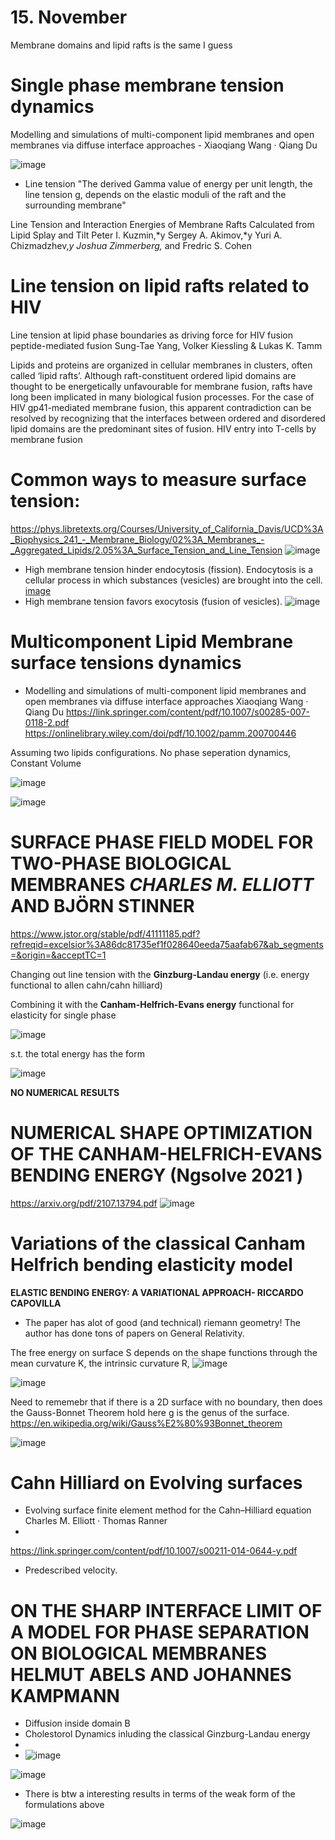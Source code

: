 # 15. November
 Membrane domains and lipid rafts is the same I guess

# Single phase membrane tension dynamics
Modelling and simulations of multi-component lipid
membranes and open membranes via diffuse interface
approaches - Xiaoqiang Wang · Qiang Du

![image](https://user-images.githubusercontent.com/43385748/201888168-883442e7-eeff-496a-9499-d23396a00a90.png)

- Line tension 
"The derived Gamma value of energy per unit length, the line tension g, depends on the elastic moduli of the raft and the surrounding membrane"

Line Tension and Interaction Energies of Membrane Rafts Calculated
from Lipid Splay and Tilt
Peter I. Kuzmin,*y Sergey A. Akimov,*y Yuri A. Chizmadzhev,*y Joshua Zimmerberg,* and Fredric S. Cohen 


# Line tension on lipid rafts related to HIV
Line tension at lipid phase boundaries as driving force for HIV fusion peptide-mediated fusion
Sung-Tae Yang, Volker Kiessling & Lukas K. Tamm

Lipids and proteins are organized in cellular membranes in clusters, often called ‘lipid rafts’. Although raft-constituent ordered lipid domains are thought to be energetically unfavourable for membrane fusion, rafts have long been implicated in many biological fusion processes. For the case of HIV gp41-mediated membrane fusion, this apparent contradiction can be resolved by recognizing that the interfaces between ordered and disordered lipid domains are the predominant sites of fusion. HIV entry into T-cells by membrane fusion

# Common ways to measure surface tension:
https://phys.libretexts.org/Courses/University_of_California_Davis/UCD%3A_Biophysics_241_-_Membrane_Biology/02%3A_Membranes_-_Aggregated_Lipids/2.05%3A_Surface_Tension_and_Line_Tension
![image](https://user-images.githubusercontent.com/43385748/201903583-02e3a111-0a7a-41a7-913d-bdae702ceb57.png)

- High membrane tension hinder endocytosis (fission).  Endocytosis is a cellular process in which substances (vesicles) are brought into the cell. 
[image](https://user-images.githubusercontent.com/43385748/201903791-7d6a0f7a-bb7d-4cbf-8acb-dea39d63752b.png)
 - High membrane tension favors exocytosis (fusion of vesicles). 
![image](https://user-images.githubusercontent.com/43385748/201904434-e16ebf2c-438c-4830-a626-1106b230c6f5.png)

# Multicomponent Lipid Membrane surface tensions dynamics 
 - Modelling and simulations of multi-component lipid
membranes and open membranes via diffuse interface
approaches Xiaoqiang Wang · Qiang Du
https://link.springer.com/content/pdf/10.1007/s00285-007-0118-2.pdf
https://onlinelibrary.wiley.com/doi/pdf/10.1002/pamm.200700446

Assuming two lipids configurations. No phase seperation dynamics, Constant Volume

![image](https://user-images.githubusercontent.com/43385748/201911486-d60ab4af-8d51-482b-b6c7-639722c1c9f3.png)

![image](https://user-images.githubusercontent.com/43385748/201911434-26078266-5c9b-49ee-9250-13fe4822bf80.png)

  
 # SURFACE PHASE FIELD MODEL FOR TWO-PHASE BIOLOGICAL MEMBRANES *CHARLES M. ELLIOTT* AND BJÖRN STINNER

https://www.jstor.org/stable/pdf/41111185.pdf?refreqid=excelsior%3A86dc81735ef1f028640eeda75aafab67&ab_segments=&origin=&acceptTC=1


Changing out line tension with the **Ginzburg-Landau energy** (i.e. energy functional to allen cahn/cahn hilliard)

Combining it with the  **Canham-Helfrich-Evans energy** functional for elasticity for single phase

![image](https://user-images.githubusercontent.com/43385748/201918890-147828f7-a162-4842-a6b3-f684c1804775.png)

s.t. the total energy has the form

![image](https://user-images.githubusercontent.com/43385748/201919039-b73cefeb-af31-4dbd-89a6-c4a8c5cf681e.png)

**NO NUMERICAL RESULTS**


# NUMERICAL SHAPE OPTIMIZATION OF THE CANHAM-HELFRICH-EVANS BENDING ENERGY (Ngsolve 2021 )

https://arxiv.org/pdf/2107.13794.pdf
![image](https://user-images.githubusercontent.com/43385748/201913830-cc5c5ccd-df9e-4b64-ab21-8e3918893888.png)



# Variations of the classical Canham Helfrich bending elasticity model
 **ELASTIC BENDING ENERGY: A VARIATIONAL APPROACH- RICCARDO CAPOVILLA**
 -  The paper has alot of good (and technical) riemann geometry! The author has done tons of papers on General Relativity.
 
The free energy on surface S depends on the shape
functions through the mean curvature K, the intrinsic curvature R, 
![image](https://user-images.githubusercontent.com/43385748/202016337-86282136-9ec1-4a48-8ab1-2a784e6226c5.png)



![image](https://user-images.githubusercontent.com/43385748/202015786-ee4bcd8f-cd5d-4d15-a380-f557dfa495fc.png)

Need to rememebr that if there is a 2D surface with no boundary, then does the Gauss-Bonnet Theorem hold here g is the genus of the surface.  https://en.wikipedia.org/wiki/Gauss%E2%80%93Bonnet_theorem

![image](https://user-images.githubusercontent.com/43385748/202015995-5741b161-22e2-44d2-b017-0781fb42af1c.png)





# Cahn Hilliard on Evolving surfaces
- Evolving surface finite element method for the Cahn–Hilliard equation Charles M. Elliott · Thomas Ranner
- 
https://link.springer.com/content/pdf/10.1007/s00211-014-0644-y.pdf

- Predescribed velocity. 

# ON THE SHARP INTERFACE LIMIT OF A MODEL FOR PHASE SEPARATION ON BIOLOGICAL MEMBRANES HELMUT ABELS AND JOHANNES KAMPMANN
- Diffusion inside domain B
- Cholestorol Dynamics inluding the classical Ginzburg-Landau energy
-
- ![image](https://user-images.githubusercontent.com/43385748/202029776-75f1f00c-58a3-4897-b9e3-a40edb868f67.png)

![image](https://user-images.githubusercontent.com/43385748/202029832-04843c08-03bd-4e49-ae45-7ac2d439abe2.png)

- There is btw a interesting results in terms of the weak form of the formulations above

![image](https://user-images.githubusercontent.com/43385748/202032104-3cbc4d61-38ec-4f38-b655-76af31f78d74.png)

